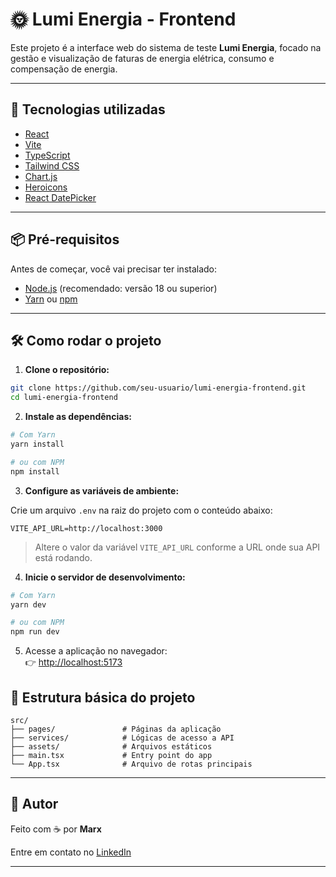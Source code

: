 # 🌞 Lumi Energia - Frontend

Este projeto é a interface web do sistema de teste **Lumi Energia**, focado na gestão e visualização de faturas de energia elétrica, consumo e compensação de energia.

---

## 🚀 Tecnologias utilizadas

- [React](https://reactjs.org/)
- [Vite](https://vitejs.dev/)
- [TypeScript](https://www.typescriptlang.org/)
- [Tailwind CSS](https://tailwindcss.com/)
- [Chart.js](https://www.chartjs.org/)
- [Heroicons](https://heroicons.com/)
- [React DatePicker](https://reactdatepicker.com/)

---

## 📦 Pré-requisitos

Antes de começar, você vai precisar ter instalado:

- [Node.js](https://nodejs.org/) (recomendado: versão 18 ou superior)
- [Yarn](https://yarnpkg.com/) ou [npm](https://www.npmjs.com/)

---

## 🛠️ Como rodar o projeto

1. **Clone o repositório:**

```bash
git clone https://github.com/seu-usuario/lumi-energia-frontend.git
cd lumi-energia-frontend
```

2. **Instale as dependências:**

```bash
# Com Yarn
yarn install

# ou com NPM
npm install
```

3. **Configure as variáveis de ambiente:**

Crie um arquivo `.env` na raiz do projeto com o conteúdo abaixo:

```env
VITE_API_URL=http://localhost:3000
```

> Altere o valor da variável `VITE_API_URL` conforme a URL onde sua API está rodando.

4. **Inicie o servidor de desenvolvimento:**

```bash
# Com Yarn
yarn dev

# ou com NPM
npm run dev
```

5. Acesse a aplicação no navegador:  
👉 [http://localhost:5173](http://localhost:5173)


## 📁 Estrutura básica do projeto

```
src/
├── pages/               # Páginas da aplicação
├── services/            # Lógicas de acesso a API
├── assets/              # Arquivos estáticos
├── main.tsx             # Entry point do app
└── App.tsx              # Arquivo de rotas principais

```

---

## 🧠 Autor

Feito com ☕ por **Marx**  

Entre em contato no [LinkedIn](https://www.linkedin.com/in/marx-roberto/)

---
